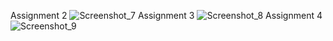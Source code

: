 Assignment 2 
![Screenshot_7](https://user-images.githubusercontent.com/60755254/172044107-5e48e4ab-4172-4eff-a11f-21d023f19b4b.png)
Assignment 3
![Screenshot_8](https://user-images.githubusercontent.com/60755254/172044108-fce28825-c011-4658-9bd7-edde90de3844.png)
Assignment 4
![Screenshot_9](https://user-images.githubusercontent.com/60755254/172044109-4037ddc1-cc4a-4d03-a599-e5b4fbf3c80e.png)
